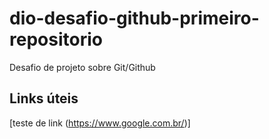 # dio-desafio-github-primeiro-repositorio
Desafio de projeto sobre Git/Github

## Links úteis

[teste de link (https://www.google.com.br/)]
